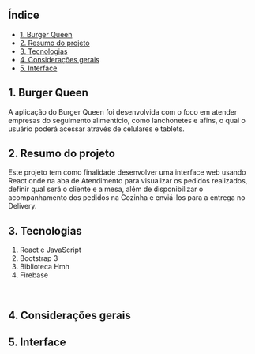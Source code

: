 ## Índice

* [1. Burger Queen](#1-burger-queen)
* [2. Resumo do projeto](#2-resumo-do-projeto)
* [3. Tecnologias](#3-tecnologias)
* [4. Considerações gerais](#4-considerações-gerais)
* [5. Interface](#5-interface)


## 1. Burger Queen

A aplicação do Burger Queen foi desenvolvida com o foco em atender empresas do seguimento alimentício, como lanchonetes e afins, o qual o usuário poderá acessar através de celulares e tablets.

## 2. Resumo do projeto

Este projeto tem como finalidade desenvolver uma interface web usando React onde na aba de  Atendimento para visualizar os pedidos realizados, definir qual será o cliente e a mesa, além de disponibilizar o acompanhamento dos pedidos na Cozinha e enviá-los para a entrega no Delivery. 

## 3. Tecnologias

1. React e JavaScript
2. Bootstrap 3
3. Biblioteca Hmh 
4. Firebase

 
## 4. Considerações gerais



## 5. Interface

